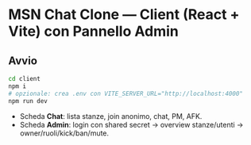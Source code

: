 # MSN Chat Clone — Client (React + Vite) con Pannello Admin

## Avvio
```bash
cd client
npm i
# opzionale: crea .env con VITE_SERVER_URL="http://localhost:4000"
npm run dev
```
- Scheda **Chat**: lista stanze, join anonimo, chat, PM, AFK.
- Scheda **Admin**: login con shared secret → overview stanze/utenti → owner/ruoli/kick/ban/mute.
